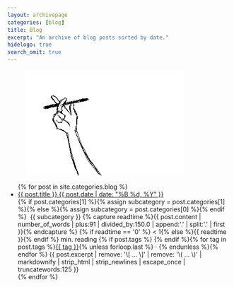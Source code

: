 ```yaml
---
layout: archivepage
categories: [blog]
title: Blog
excerpt: "An archive of blog posts sorted by date."
hidelogo: true
search_omit: true
---
```

<figure>
    <img src="/images/pen-hand.gif" alt="pen-hand-image" class="center non-selectable"/>
</figure>

<ul class="post-list">
{% for post in site.categories.blog %}
  <li>
    <article>
		<a href="{{ post.url }}">{{ post.title }} <span class="entry-date"><time datetime="{{ post.date | date_to_xmlschema }}">{{ post.date | date: "%B %d, %Y" }}</time></span></a>
	</article>
    <footer>
      {% if post.categories[1] %}{% assign subcategory = post.categories[1] %}{% else %}{% assign subcategory = post.categories[0] %}{% endif %}
      <span title="{{ subcategory }} subcategory"><i class="fa fa-edit"></i>&nbsp;{{ subcategory }}</span>
      <span>{% capture readtime %}{{ post.content | number_of_words | plus:91 | divided_by:150.0 | append:'.' | split:'.' | first }}{% endcapture %}<i class="fa fa-clock-o"></i>&nbsp;{% if readtime == '0' %} &lt; 1{% else %}{{ readtime }}{% endif %} min. reading</span>
      <span>{% if post.tags %}<i class="fa fa-tags"></i>&nbsp;{% endif %}{% for tag in post.tags %}<a href="/tags/#{{ tag }}" title="Posts tagged {{ tag }}">{{ tag }}</a>{% unless forloop.last %}&nbsp;·&nbsp;{% endunless %}{% endfor %}</span>
      <span class="excerpt">{{ post.excerpt | remove: '\[ ... \]' | remove: '\( ... \)' | markdownify | strip_html | strip_newlines | escape_once | truncatewords:125 }}</span>
    </footer>
  </li>
{% endfor %}
</ul>